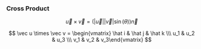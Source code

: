 ### Cross Product

$$
    \vec u \times \vec v = (|\vec u| |\vec v|\sin(\theta))\vec n 
$$

$$
    \vec u \times \vec v = \begin{vmatrix} \hat i & \hat j & \hat k \\\ u_1 & u_2 & u_3 \\\ v_1 & v_2 & v_3\end{vmatrix}
$$

